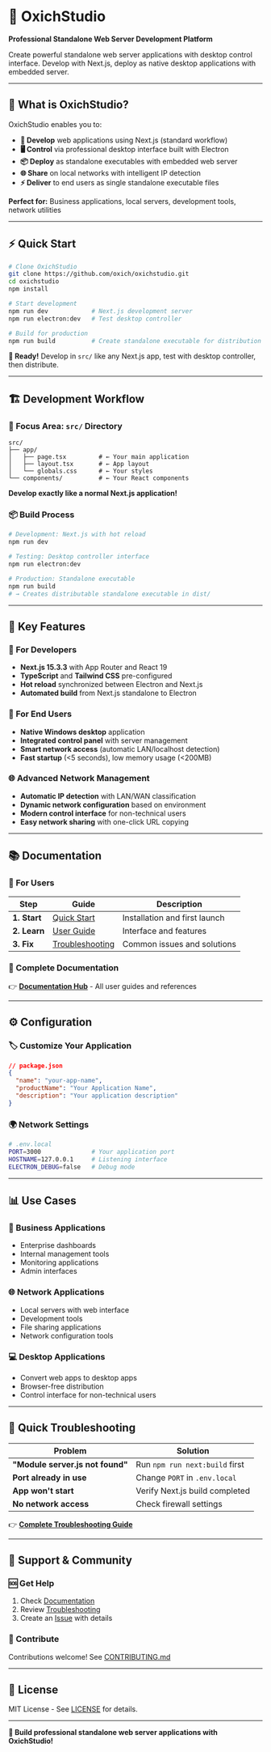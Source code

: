 # 🚀 OxichStudio

**Professional Standalone Web Server Development Platform**

Create powerful standalone web server applications with desktop control interface. Develop with Next.js, deploy as native desktop applications with embedded server.

---

## 🎯 **What is OxichStudio?**

OxichStudio enables you to:
- **🔧 Develop** web applications using Next.js (standard workflow)
- **🖥️ Control** via professional desktop interface built with Electron
- **📦 Deploy** as standalone executables with embedded web server
- **🌐 Share** on local networks with intelligent IP detection
- **⚡ Deliver** to end users as single standalone executable files

**Perfect for:** Business applications, local servers, development tools, network utilities

---

## ⚡ **Quick Start**

```bash
# Clone OxichStudio
git clone https://github.com/oxich/oxichstudio.git
cd oxichstudio
npm install

# Start development
npm run dev            # Next.js development server
npm run electron:dev   # Test desktop controller

# Build for production
npm run build          # Create standalone executable for distribution
```

**🎉 Ready!** Develop in `src/` like any Next.js app, test with desktop controller, then distribute.

---

## 🏗️ **Development Workflow**

### **📂 Focus Area: `src/` Directory**

```
src/
├── app/
│   ├── page.tsx         # ← Your main application
│   ├── layout.tsx       # ← App layout  
│   └── globals.css      # ← Your styles
└── components/          # ← Your React components
```

**Develop exactly like a normal Next.js application!**

### **📦 Build Process**

```bash
# Development: Next.js with hot reload
npm run dev

# Testing: Desktop controller interface  
npm run electron:dev

# Production: Standalone executable
npm run build
# → Creates distributable standalone executable in dist/
```

---

## 🚀 **Key Features**

### **🎨 For Developers**
- **Next.js 15.3.3** with App Router and React 19
- **TypeScript** and **Tailwind CSS** pre-configured
- **Hot reload** synchronized between Electron and Next.js
- **Automated build** from Next.js standalone to Electron

### **👤 For End Users**
- **Native Windows desktop** application
- **Integrated control panel** with server management
- **Smart network access** (automatic LAN/localhost detection)
- **Fast startup** (<5 seconds), low memory usage (<200MB)

### **🌐 Advanced Network Management**
- **Automatic IP detection** with LAN/WAN classification
- **Dynamic network configuration** based on environment
- **Modern control interface** for non-technical users
- **Easy network sharing** with one-click URL copying

---

## 📚 **Documentation**

### **👤 For Users**

| Step | Guide | Description |
|------|-------|-------------|
| **1. Start** | [Quick Start](./docs/guides/QUICK_START.md) | Installation and first launch |
| **2. Learn** | [User Guide](./docs/guides/USER_GUIDE.md) | Interface and features |
| **3. Fix** | [Troubleshooting](./docs/guides/TROUBLESHOOTING.md) | Common issues and solutions |

### **📖 Complete Documentation**
👉 **[Documentation Hub](./docs/README.md)** - All user guides and references

---

## ⚙️ **Configuration**

### **🏷️ Customize Your Application**
```json
// package.json
{
  "name": "your-app-name",
  "productName": "Your Application Name",
  "description": "Your application description"
}
```

### **🌍 Network Settings**
```bash
# .env.local
PORT=3000              # Your application port
HOSTNAME=127.0.0.1     # Listening interface
ELECTRON_DEBUG=false   # Debug mode
```

---

## 📊 **Use Cases**

### **🏢 Business Applications**
- Enterprise dashboards
- Internal management tools
- Monitoring applications
- Admin interfaces

### **🌐 Network Applications**
- Local servers with web interface
- Development tools
- File sharing applications
- Network configuration tools

### **💻 Desktop Applications**
- Convert web apps to desktop apps
- Browser-free distribution
- Control interface for non-technical users

---

## 🚨 **Quick Troubleshooting**

| Problem | Solution |
|---------|----------|
| **"Module server.js not found"** | Run `npm run next:build` first |
| **Port already in use** | Change `PORT` in `.env.local` |
| **App won't start** | Verify Next.js build completed |
| **No network access** | Check firewall settings |

👉 **[Complete Troubleshooting Guide](./docs/guides/TROUBLESHOOTING.md)**

---

## 🤝 **Support & Community**

### **🆘 Get Help**
1. Check [Documentation](./docs/README.md)
2. Review [Troubleshooting](./docs/guides/TROUBLESHOOTING.md)
3. Create an [Issue](../../issues) with details

### **🚀 Contribute**
Contributions welcome! See [CONTRIBUTING.md](./CONTRIBUTING.md)

---

## 📄 **License**

MIT License - See [LICENSE](./LICENSE) for details.

---

**🎯 Build professional standalone web server applications with OxichStudio!**

